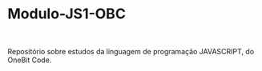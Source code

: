 # Modulo-JS1-OBC 
<br>

Repositório sobre estudos da linguagem de programação JAVASCRIPT, do OneBit Code.
